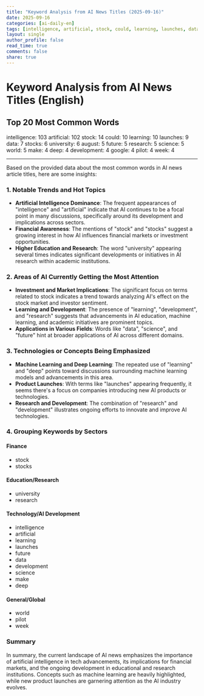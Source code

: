 ```yaml
---
title: "Keyword Analysis from AI News Titles (2025-09-16)"
date: 2025-09-16
categories: [ai-daily-en]
tags: [intelligence, artificial, stock, could, learning, launches, data, stocks, university, august, future, research, science, world, make, deep, development, google, pilot, week]
layout: single
author_profile: false
read_time: true
comments: false
share: true
---
```


# Keyword Analysis from AI News Titles (English)

## Top 20 Most Common Words

intelligence: 103
artificial: 102
stock: 14
could: 10
learning: 10
launches: 9
data: 7
stocks: 6
university: 6
august: 5
future: 5
research: 5
science: 5
world: 5
make: 4
deep: 4
development: 4
google: 4
pilot: 4
week: 4

---

Based on the provided data about the most common words in AI news article titles, here are some insights:

### 1. Notable Trends and Hot Topics
- **Artificial Intelligence Dominance**: The frequent appearances of "intelligence" and "artificial" indicate that AI continues to be a focal point in many discussions, specifically around its development and implications across sectors.
- **Financial Awareness**: The mentions of "stock" and "stocks" suggest a growing interest in how AI influences financial markets or investment opportunities.
- **Higher Education and Research**: The word "university" appearing several times indicates significant developments or initiatives in AI research within academic institutions.

### 2. Areas of AI Currently Getting the Most Attention
- **Investment and Market Implications**: The significant focus on terms related to stock indicates a trend towards analyzing AI's effect on the stock market and investor sentiment.
- **Learning and Development**: The presence of "learning", "development", and "research" suggests that advancements in AI education, machine learning, and academic initiatives are prominent topics.
- **Applications in Various Fields**: Words like "data", "science", and "future" hint at broader applications of AI across different domains.

### 3. Technologies or Concepts Being Emphasized
- **Machine Learning and Deep Learning**: The repeated use of "learning" and "deep" points toward discussions surrounding machine learning models and advancements in this area.
- **Product Launches**: With terms like "launches" appearing frequently, it seems there's a focus on companies introducing new AI products or technologies.
- **Research and Development**: The combination of "research" and "development" illustrates ongoing efforts to innovate and improve AI technologies.

### 4. Grouping Keywords by Sectors

#### Finance
- stock
- stocks

#### Education/Research
- university
- research

#### Technology/AI Development
- intelligence
- artificial
- learning
- launches
- future
- data
- development
- science
- make
- deep

#### General/Global
- world
- pilot
- week

### Summary
In summary, the current landscape of AI news emphasizes the importance of artificial intelligence in tech advancements, its implications for financial markets, and the ongoing development in educational and research institutions. Concepts such as machine learning are heavily highlighted, while new product launches are garnering attention as the AI industry evolves.